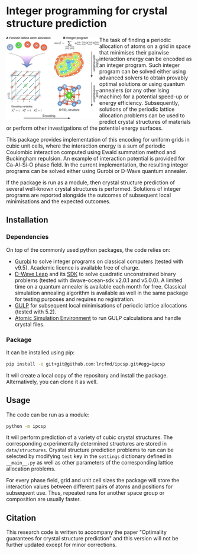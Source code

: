 # Integer programming for crystal structure prediction

<img align="left" src="fig.png"  width="50%" alt="ipcsp graphic">

The task of finding a periodic allocation of atoms on a grid in space that minimises
their pairwise interaction energy can be encoded as an integer program. Such integer program
can be solved either using advanced solvers to obtain provably optimal solutions or 
using quantum annealers (or any other Ising machine) for a potential speed-up or
energy efficiency. Subsequently, solutions of the periodic lattice allocation 
problems can be used to predict crystal structures of materials or perform other 
investigations of the potential energy surfaces.

This package provides implementation of this encoding for uniform grids in
cubic unit cells, where the interaction energy is a sum of periodic Coulombic 
interaction computed using Ewald summation method and Buckingham repulsion. 
An example of interaction potential is provided for Ca-Al-Si-O phase field.
In the current implementation, the resulting integer programs can be solved 
either using Gurobi or D-Wave quantum annealer.

If the package is run as a module, then crystal structure prediction of several well-known 
crystal structures is performed. Solutions of integer programs are reported alongside
the outcomes of subsequent local minimisations and the expected outcomes.


## Installation

### Dependencies

On top of the commonly used python packages, the code relies on:

* [Gurobi][gurobi] to solve integer programs on classical computers (tested with v9.5). Academic licence is available free of charge.
* [D-Wave Leap][leap] and its [SDK][dwave-sdk] to solve quadratic unconstrained binary problems (tested with dwave-ocean-sdk v2.0.1 and v5.0.0). A limited time on a quantum annealer is available each month for free. Classical simulation annealing algorithm is available as well in the same package for testing purposes and requires no registration.  
* [GULP][gulp] for subsequent local minimisations of periodic lattice allocations (tested with 5.2).
* [Atomic Simulation Environment][ase]  to run GULP calculations and handle crystal files.

[gurobi]: https://www.gurobi.com/
[gulp]: http://gulp.curtin.edu.au/gulp/
[leap]: https://cloud.dwavesys.com/leap/
[dwave-sdk]: https://docs.ocean.dwavesys.com/en/stable/
[ase]: https://wiki.fysik.dtu.dk/ase/

### Package

It can be installed using pip:
```bash
pip install -e git+git@github.com:lrcfmd/ipcsp.git#egg=ipcsp
```

It will create a local copy of the repository and install the package.
Alternatively, you can clone it as well.

## Usage

The code can be run as a module:

```bash
python -m ipcsp
```

It will perform prediction of a variety of cubic crystal structures. 
The corresponding experimentally determined structures are stored in
`data/structures`. Crystal structure prediction problems to run can be
selected by modifying `test` key in the `settings` dictionary 
defined in `__main__.py` as well as other parameters of the corresponding
lattice allocation problems.

For every phase field, grid and unit cell sizes the package will store 
the interaction values between different pairs of atoms and positions for subsequent use. 
Thus, repeated runs for another space group or composition are usually faster. 

## Citation
This research code is written to accompany the paper "Optimality guarantees for crystal structure
prediction" and this version will not be further updated except for minor corrections.
